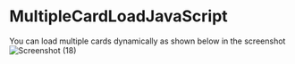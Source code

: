 # MultipleCardLoadJavaScript
You can load multiple cards dynamically as shown below in the screenshot
![Screenshot (18)](https://user-images.githubusercontent.com/99539310/166658291-1f0b64a5-a503-4a68-82d8-8674d449ca57.png)
